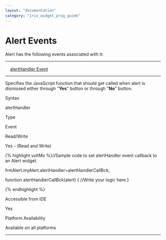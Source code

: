```yaml
---
layout: "documentation"
category: "iris_widget_prog_guide"
---
```

                               


Alert Events
============

Alert has the following events associated with it:

* * *

[![Closed](../Skins/Default/Stylesheets/Images/transparent.gif)](javascript:void(0);)[alertHandler Event](javascript:void(0);)

* * *

Specifies the JavaScript function that should get called when alert is dismissed either through "**Yes**" button or through "**No**" button.

Syntax

alertHandler

Type

Event

Read/Write

Yes - (Read and Write)

{% highlight voltMx %}//Sample code to set alertHandler event callback to an Alert widget.

frmAlert.myAlert.alertHandler=alertHandlerCallBck;

function alertHandlerCallBck(alert)
{
	//Write your logic here
}  

{% endhighlight %}

Accessible from IDE

Yes

Platform Availability

Available on all platforms

* * *

